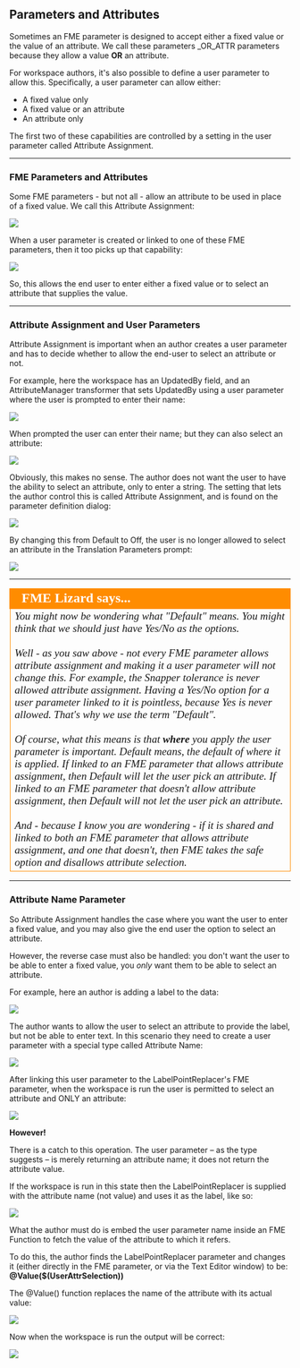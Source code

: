 ## Parameters and Attributes ##

Sometimes an FME parameter is designed to accept either a fixed value or the value of an attribute. We call these parameters \_OR_ATTR parameters because they allow a value **OR** an attribute.

For workspace authors, it's also possible to define a user parameter to allow this. Specifically, a user parameter can allow either:

- A fixed value only
- A fixed value or an attribute
- An attribute only 

The first two of these capabilities are controlled by a setting in the user parameter called Attribute Assignment.


---

### FME Parameters and Attributes ###

Some FME parameters - but not all - allow an attribute to be used in place of a fixed value. We call this Attribute Assignment:
 
![](./Images/Img4.036.ORATTRParameterInTransformer.png)

When a user parameter is created or linked to one of these FME parameters, then it too picks up that capability:

![](./Images/Img4.037.ORATTRParameterPrompting.png)

So, this allows the end user to enter either a fixed value or to select an attribute that supplies the value.

---

### Attribute Assignment and User Parameters ###

Attribute Assignment is important when an author creates a user parameter and has to decide whether to allow the end-user to select an attribute or not.

For example, here the workspace has an UpdatedBy field, and an AttributeManager transformer that sets UpdatedBy using a user parameter where the user is prompted to enter their name:

![](./Images/Img4.039.ParameterProvidedValue.png)

When prompted the user can enter their name; but they can also select an attribute:

![](./Images/Img4.040.ParameterUnwantedAttrSelection.png)

Obviously, this makes no sense. The author does not want the user to have the ability to select an attribute, only to enter a string. The setting that lets the author control this is called Attribute Assignment, and is found on the parameter definition dialog:

![](./Images/Img4.041.AttributeAssignmentSetting.png)

By changing this from Default to Off, the user is no longer allowed to select an attribute in the Translation Parameters prompt:

![](./Images/Img4.042.ParameterNoUnwantedAttrSelection.png)

---

<!--Person X Says Section-->

<table style="border-spacing: 0px">
<tr>
<td style="vertical-align:middle;background-color:darkorange;border: 2px solid darkorange">
<i class="fa fa-quote-left fa-lg fa-pull-left fa-fw" style="color:white;padding-right: 12px;vertical-align:text-top"></i>
<span style="color:white;font-size:x-large;font-weight: bold;font-family:serif">FME Lizard says...</span>
</td>
</tr>

<tr>
<td style="border: 1px solid darkorange">
<span style="font-family:serif; font-style:italic; font-size:larger">
You might now be wondering what "Default" means. You might think that we should just have Yes/No as the options.
<br><br>Well - as you saw above - not every FME parameter allows attribute assignment and making it a user parameter will not change this. For example, the Snapper tolerance is never allowed attribute assignment. Having a Yes/No option for a user parameter linked to it is pointless, because Yes is never allowed. That's why we use the term "Default".
<br><br>Of course, what this means is that <strong>where</strong> you apply the user parameter is important. Default means, the default of where it is applied. If linked to an FME parameter that allows attribute assignment, then Default will let the user pick an attribute. If linked to an FME parameter that doesn't allow attribute assignment, then Default will not let the user pick an attribute. 
<br><br>And - because I know you are wondering - if it is shared and linked to both an FME parameter that allows attribute assignment, and one that doesn't, then FME takes the safe option and disallows attribute selection.
</span>
</td>
</tr>
</table>

---

### Attribute Name Parameter ###

So Attribute Assignment handles the case where you want the user to enter a fixed value, and you may also give the end user the option to select an attribute.

However, the reverse case must also be handled: you don't want the user to be able to enter a fixed value, you *only* want them to be able to select an attribute. 

For example, here an author is adding a label to the data:

![](./Images/Img4.043.LabelReplacerNeedsUserInput.png)

The author wants to allow the user to select an attribute to provide the label, but not be able to enter text. In this scenario they need to create a user parameter with a special type called Attribute Name:

![](./Images/Img4.044.AttrNameParameter.png)

After linking this user parameter to the LabelPointReplacer's FME parameter, when the workspace is run the user is permitted to select an attribute and ONLY an attribute:

![](./Images/Img4.045.AttrNameSelection.png)

**However!**

There is a catch to this operation. The user parameter – as the type suggests – is merely returning an attribute name; it does not return the attribute value.

If the workspace is run in this state then the LabelPointReplacer is supplied with the attribute name (not value) and uses it as the label, like so:

![](./Images/Img4.046.AttrNameParameterBadResult.png)

What the author must do is embed the user parameter name inside an FME Function to fetch the value of the attribute to which it refers. 

To do this, the author finds the LabelPointReplacer parameter and changes it (either directly in the FME parameter, or via the Text Editor window) to be: **@Value($(UserAttrSelection))**

The @Value() function replaces the name of the attribute with its actual value:

![](./Images/Img4.047.AttrNameParameterUsedCorrectly.png)

Now when the workspace is run the output will be correct:

![](./Images/Img4.048.AttrNameParameterGoodResult.png)